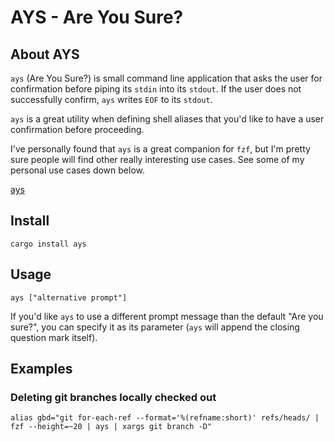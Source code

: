 # AYS - Are You Sure?

## About AYS

`ays` (Are You Sure?) is small command line application that asks the user for confirmation before piping
its `stdin` into its `stdout`. If the user does not successfully confirm, `ays` writes `EOF` to its `stdout`.

`ays` is a great utility when defining shell aliases that you'd like to have a user confirmation before proceeding.

I've personally found that `ays` is a great companion for `fzf`, but I'm pretty sure people will find other really
interesting use cases. See some of my personal use cases down below.

[ays](./docs/ays.gif)

## Install

```
cargo install ays
```

## Usage

```
ays ["alternative prompt"]
```

If you'd like `ays` to use a different prompt message than the default "Are you sure?", you can specify it as its
parameter (`ays` will append the closing question mark itself).

## Examples

### Deleting git branches locally checked out

```
alias gbd="git for-each-ref --format='%(refname:short)' refs/heads/ | fzf --height=~20 | ays | xargs git branch -D"
```
